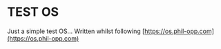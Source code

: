 # TEST OS

Just a simple test OS...
Written whilst following [https://os.phil-opp.com](https://os.phil-opp.com)
